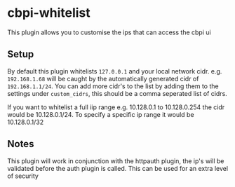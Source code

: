 # cbpi-whitelist

This plugin allows you to customise the ips that can access the cbpi ui

## Setup
By default this plugin whitelists `127.0.0.1` and your local network cidr. e.g. `192.168.1.68` will be caught by the automatically generated cidr of `192.168.1.1/24`. You can add more cidr's to the list by adding them to the settings under `custom_cidrs`, this should be a comma seperated list of cidrs. 

If you want to whitelist a full iip range e.g. 10.128.0.1 to 10.128.0.254 the cidr would be 10.128.0.1/24. To specify a specific ip range it would be 10.128.0.1/32

## Notes
This plugin will work in conjunction with the httpauth plugin, the ip's will be validated before the auth plugin is called. This can be used for an extra level of security
